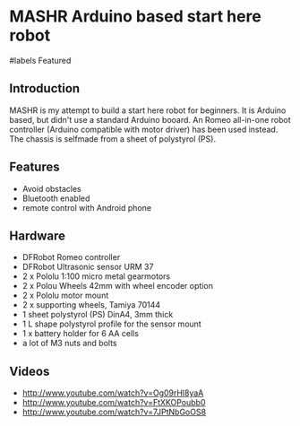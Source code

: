 <h1>MASHR Arduino based start here robot</h1>
#labels Featured

<h2>Introduction</h2>

MASHR is my attempt to build a start here robot for beginners. It is Arduino based, but didn't use a standard Arduino booard. An Romeo all-in-one robot controller (Arduino compatible with motor driver) has been used instead. The chassis is selfmade from a sheet of polystyrol (PS).

<h2>Features</h2>

 * Avoid obstacles
 * Bluetooth enabled
 * remote control with Android phone


<h2>Hardware</h2>

 * DFRobot Romeo controller
 * DFRobot Ultrasonic sensor URM 37
 * 2 x Pololu 1:100 micro metal gearmotors
 * 2 x Polou Wheels 42mm with wheel encoder option
 * 2 x Pololu motor mount
 * 2 x supporting wheels, Tamiya 70144
 * 1 sheet polystyrol (PS) DinA4, 3mm thick
 * 1 L shape polystyrol profile for the sensor mount
 * 1 x battery holder for 6 AA cells
 * a lot of M3 nuts and bolts


<h2>Videos</h2>

 * http://www.youtube.com/watch?v=Og09rHl8yaA
 * http://www.youtube.com/watch?v=FtXKOPoubb0
 * http://www.youtube.com/watch?v=7JPtNbGoOS8
